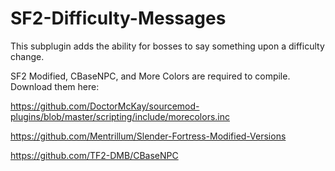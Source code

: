 # SF2-Difficulty-Messages

This subplugin adds the ability for bosses to say something upon a difficulty change.

SF2 Modified, CBaseNPC, and More Colors are required to compile. Download them here:

https://github.com/DoctorMcKay/sourcemod-plugins/blob/master/scripting/include/morecolors.inc

https://github.com/Mentrillum/Slender-Fortress-Modified-Versions

https://github.com/TF2-DMB/CBaseNPC
